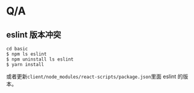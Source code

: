 # Q/A

## eslint 版本冲突

```shell
cd basic
$ npm ls eslint
$ npm uninstall ls eslint
$ yarn install
```

或者更新`client/node_modules/react-scripts/package.json`里面 eslint 的版本。
